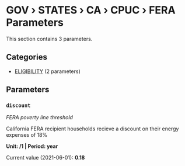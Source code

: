 # GOV › STATES › CA › CPUC › FERA Parameters

This section contains 3 parameters.

## Categories

- [ELIGIBILITY](eligibility/index.md) (2 parameters)

## Parameters

### `discount`
*FERA poverty line threshold*

California FERA recipient households recieve a discount on their energy expenses of 18%

**Unit: /1 | Period: year**

Current value (2021-06-01): **0.18**

